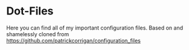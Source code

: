 Dot-Files
=========
Here you can find all of my important configuration files.
Based on and shamelessly cloned from https://github.com/patrickcorrigan/configuration_files

